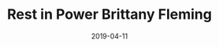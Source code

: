 ---
layout: art-post
title: Rest in Power Brittany Fleming
images:
  - public_id: portfolio/rest-in-power-brittany-fleming
categories: [art, digital]
tags: [vector, illustration, portrait, color, trans]
date: 2019-04-11
---